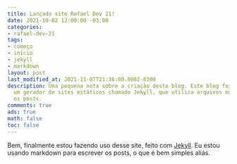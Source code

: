 ```yaml
---
title: Lançado site Rafael Dev 21!
date: 2021-10-02 12:00:00 -03:00
categories:
- rafael-dev-21
tags:
- começo
- início
- jekyll
- markdown
layout: post
last_modified_at: 2021-11-07T21:36:00.000Z-0300
description: Uma pequena nota sobre a criação deste blog. Este blog foi feito com
  um gerador de sites estáticos chamado Jekyll, que utiliza arquivos markdown para
  os posts.
comments: true
ads: true
math: false
toc: false
---
```


Bem, finalmente estou fazendo uso desse site, feito com [Jekyll](https://jekyllrb.com). Eu estou usando markdown para escrever os posts, o que é bem simples aliás.
